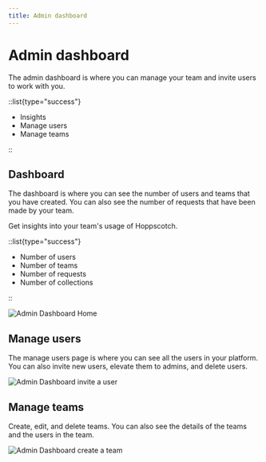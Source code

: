 ```yaml
---
title: Admin dashboard
---
```


# Admin dashboard

The admin dashboard is where you can manage your team and invite users to work with you.

::list{type="success"}

- Insights
- Manage users
- Manage teams

::

## Dashboard

The dashboard is where you can see the number of users and teams that you have created. You can also see the number of requests that have been made by your team.

Get insights into your team's usage of Hoppscotch.

::list{type="success"}

- Number of users
- Number of teams
- Number of requests
- Number of collections

::

![Admin Dashboard Home](/images/self-host/dashboard-home.png)

## Manage users

The manage users page is where you can see all the users in your platform. You can also invite new users, elevate them to admins, and delete users.

![Admin Dashboard invite a user](/images/self-host/admin-invite-user.png)

## Manage teams

Create, edit, and delete teams. You can also see the details of the teams and the users in the team.

![Admin Dashboard create a team](/images/self-host/admin-create-team.png)